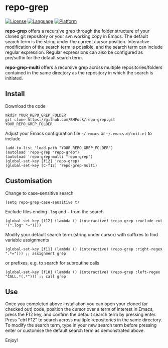 # repo-grep

[![License](https://img.shields.io/badge/license-BSD%203--Clause-blue.svg)](LICENSE)
[![Language](https://img.shields.io/badge/language-Emacs%20Lisp-orange.svg)](https://www.gnu.org/software/emacs/manual/eintr.html)
[![Platform](https://img.shields.io/badge/platform-Unix%20Only-red.svg)](https://en.wikipedia.org/wiki/Unix)

**repo-grep** offers a recursive grep through the folder structure of your cloned git repository or your svn working copy in Emacs. The default search term is the string under the current cursor position. Interactive modification of the search term is possible, and the search term can include regular expression. Regular expressions can also be configured as pre/suffix for the default search term.

**repo-grep-multi** offers a recursive grep across multiple repositories/folders contained in the same directory as the repository in which the search is initiated.

## Install

Download the code

```
mkdir YOUR_REPO_GREP_FOLDER
git clone https://github.com/BHFock/repo-grep.git YOUR_REPO_GREP_FOLDER
```

Adjust your Emacs configuration file `~/.emacs` or `~/.emacs.d/init.el` to include 

```
(add-to-list 'load-path "YOUR_REPO_GREP_FOLDER")
(autoload 'repo-grep "repo-grep")
(autoload 'repo-grep-multi "repo-grep")
(global-set-key [f12] 'repo-grep)
(global-set-key [C-f12] 'repo-grep-multi)
```

## Customisation 

Change to case-sensitive search

```
(setq repo-grep-case-sensitive t) 
```

Exclude files ending ```.log``` and ```~``` from the search

```
(global-set-key [f12] (lambda () (interactive) (repo-grep :exclude-ext '(".log" "~"))))
```

Modify your default search term (string under cursor) with suffixes to find variable assignments

```
(global-set-key [f11] (lambda () (interactive) (repo-grep :right-regex ".*="))) ;; assignment grep
```

or prefixes, e.g. to search for subroutine calls 

```
(global-set-key [f10] (lambda () (interactive) (repo-grep :left-regex "CALL.*(.*"))) ;; call grep
```



## Use

Once you completed above installation you can open your cloned (or checked out) code, position the cursor over a term of interest in Emacs, press the F12 key, and confirm the default search term by pressing enter. Press "ctrl F12" to search across multiple repositories in the same directory. To modify the search term, type in your new search term before pressing enter or customise the default search term as demonstrated above.

Enjoy!
